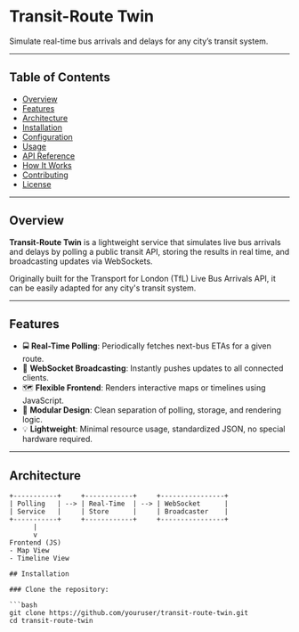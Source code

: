 # Transit-Route Twin

Simulate real-time bus arrivals and delays for any city’s transit system.

---

## Table of Contents

- [Overview](#overview)
- [Features](#features)
- [Architecture](#architecture)
- [Installation](#installation)
- [Configuration](#configuration)
- [Usage](#usage)
- [API Reference](#api-reference)
- [How It Works](#how-it-works)
- [Contributing](#contributing)
- [License](#license)

---

## Overview

**Transit-Route Twin** is a lightweight service that simulates live bus arrivals and delays by polling a public transit API, storing the results in real time, and broadcasting updates via WebSockets.

Originally built for the Transport for London (TfL) Live Bus Arrivals API, it can be easily adapted for any city's transit system.

---

## Features

- 🚍 **Real-Time Polling**: Periodically fetches next-bus ETAs for a given route.
- 📡 **WebSocket Broadcasting**: Instantly pushes updates to all connected clients.
- 🗺️ **Flexible Frontend**: Renders interactive maps or timelines using JavaScript.
- 🧩 **Modular Design**: Clean separation of polling, storage, and rendering logic.
- 💡 **Lightweight**: Minimal resource usage, standardized JSON, no special hardware required.

---

## Architecture

```text
+-----------+     +------------+     +----------------+
| Polling   | --> | Real-Time  | --> | WebSocket      |
| Service   |     | Store      |     | Broadcaster    |
+-----------+     +------------+     +----------------+
      |
      v
Frontend (JS)
- Map View
- Timeline View

## Installation

### Clone the repository:

```bash
git clone https://github.com/youruser/transit-route-twin.git
cd transit-route-twin
